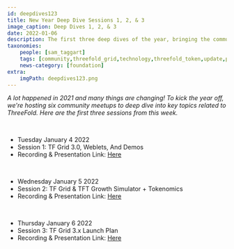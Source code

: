 ```yaml
---
id: deepdives123
title: New Year Deep Dive Sessions 1, 2, & 3
image_caption: Deep Dives 1, 2, & 3
date: 2022-01-06
description: The first three deep dives of the year, bringing the community up to speed on all things ThreeFold.
taxonomies:
    people: [sam_taggart]
    tags: [community,threefold_grid,technology,threefold_token,update,peer_to_peer]
    news-category: [foundation]
extra:
    imgPath: deepdives123.png
---
```


*A lot happened in 2021 and many things are changing! To kick the year off, we're hosting six community meetups to deep dive into key topics related to ThreeFold. Here are the first three sessions from this week.*

<br/>

- Tuesday January 4 2022
- Session 1: TF Grid 3.0, Weblets, And Demos
- Recording & Presentation Link: [Here](https://forum.threefold.io/t/tf-deep-dive-session-1-tf-grid-3-weblets-demos/1673/3)

<br/>

- Wednesday January 5 2022
- Session 2: TF Grid & TFT Growth Simulator + Tokenomics
- Recording & Presentation Link: [Here](https://forum.threefold.io/t/tf-deep-dive-session-2-tf-grid-tft-growth-simulator-tokenomics/1682/2)

<br/>

- Thursday January 6 2022
- Session 3: TF Grid 3.x Launch Plan
- Recording & Presentation Link: [Here](https://forum.threefold.io/t/tf-deep-dive-session-3-tf-grid-3-x-launch-plan/1694)